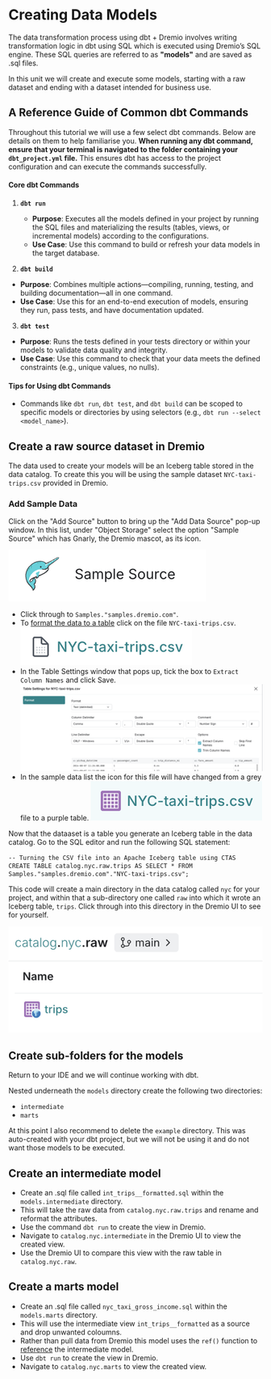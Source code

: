 # Creating Data Models

The data transformation process using dbt + Dremio involves writing transformation logic in dbt using SQL which is executed using Dremio’s SQL engine. These SQL queries are referred to as **"models"** and are saved as .sql files. 

In this unit we will create and execute some models, starting with a raw dataset and ending with a dataset intended for business use.

## A Reference Guide of Common dbt Commands

Throughout this tutorial we will use a few select dbt commands. Below are details on them to help familiarise you. **When running any dbt command, ensure that your terminal is navigated to the folder containing your `dbt_project.yml` file.** This ensures dbt has access to the project configuration and can execute the commands successfully.

#### **Core dbt Commands**

1. **`dbt run`**
   - **Purpose**: Executes all the models defined in your project by running the SQL files and materializing the results (tables, views, or incremental models) according to the configurations.
   - **Use Case**: Use this command to build or refresh your data models in the target database.

2. **`dbt build`**

- **Purpose**: Combines multiple actions—compiling, running, testing, and building documentation—all in one command.
- **Use Case**: Use this for an end-to-end execution of models, ensuring they run, pass tests, and have documentation updated.

3. **`dbt test`**

- **Purpose**: Runs the tests defined in your tests directory or within your models to validate data quality and integrity.
- **Use Case**: Use this command to check that your data meets the defined constraints (e.g., unique values, no nulls).

#### Tips for Using dbt Commands

- Commands like `dbt run`, `dbt test`, and `dbt build` can be scoped to specific models or directories by using selectors (e.g., `dbt run --select <model_name>`).


## Create a raw source dataset in Dremio

The data used to create your models will be an Iceberg table stored in the data catalog. To create this you will be using the sample dataset `NYC-taxi-trips.csv` provided in Dremio. 

### Add Sample Data
Click on the "Add Source" button to bring up the "Add Data Source" pop-up window. In this list, under "Object Storage" select the option "Sample Source" which has Gnarly, the Dremio mascot, as its icon.

  ![alt text](image-2.1.webp)

- Click through to `Samples."samples.dremio.com"`. 
- To [format the data to a table](https://docs.dremio.com/current/sonar/data-sources/entity-promotion/) click on the file `NYC-taxi-trips.csv`.
  ![alt text](image-2.2.webp)
- In the Table Settings window that pops up, tick the box to `Extract Column Names` and click Save.
  ![alt text](image-2.3.webp)
- In the sample data list the icon for this file will have changed from a grey file to a purple table.
  ![alt text](image-2.4.webp)

Now that the dataaset is a table you generate an Iceberg table in the data catalog. Go to the SQL editor and run the following SQL statement:

```
-- Turning the CSV file into an Apache Iceberg table using CTAS
CREATE TABLE catalog.nyc.raw.trips AS SELECT * FROM Samples."samples.dremio.com"."NYC-taxi-trips.csv";
```

This code will create a main directory in the data catalog called `nyc` for your project, and within that a sub-directory one called `raw` into which it wrote an Iceberg table, `trips`. Click through into this directory in the Dremio UI to see for yourself.

  ![alt text](image-2.5.webp)


## Create sub-folders for the models

Return to your IDE and we will continue working with dbt.

Nested underneath the `models` directory create the following two directories:
 - `intermediate`
 - `marts`

At this point I also recommend to delete the `example` directory. This was auto-created with your dbt project, but we will not be using it and do not want those models to be executed.

## Create an intermediate model

- Create an .sql file called `int_trips__formatted.sql` within the `models.intermediate` directory. 
- This will take the raw data from `catalog.nyc.raw.trips` and rename and reformat the attributes.
- Use the command `dbt run` to create the view in Dremio.
- Navigate to `catalog.nyc.intermediate` in the Dremio UI to view the created view.
- Use the Dremio UI to compare this view with the raw table in `catalog.nyc.raw`.

## Create a marts model

- Create an .sql file called `nyc_taxi_gross_income.sql` within the `models.marts` directory. 
- This will use the intermediate view `int_trips__formatted` as a source and drop unwanted coloumns.
- Rather than pull data from Dremio this model uses the `ref()` function to [reference](https://docs.getdbt.com/reference/dbt-jinja-functions/ref) the intermediate model. 
- Use `dbt run` to create the view in Dremio.
- Navigate to `catalog.nyc.marts` to view the created view.